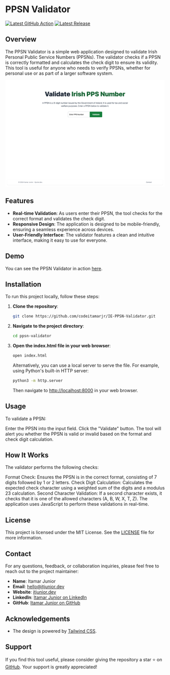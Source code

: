 # PPSN Validator

[![Latest GitHub Action](https://github.com/codeitamarjr/IE-PPSN-Validator/actions/workflows/static.yml/badge.svg)](https://github.com/codeitamarjr/IE-PPSN-Validator/actions/workflows/static.yml)
[![Latest Release](https://img.shields.io/github/v/release/codeitamarjr/IE-PPSN-Validator)](https://github.com/codeitamarjr/IE-PPSN-Validator/releases/latest)

## Overview

The PPSN Validator is a simple web application designed to validate Irish Personal Public Service Numbers (PPSNs). The validator checks if a PPSN is correctly formatted and calculates the check digit to ensure its validity. This tool is useful for anyone who needs to verify PPSNs, whether for personal use or as part of a larger software system.

![PPSN Validator Screenshot](https://github.com/codeitamarjr/IE-PPSN-Validator/blob/main/assets/PPSN-Validator-Validate-Irish-Personal-Public-Service-Numbers.png?raw=true)

## Features

- **Real-time Validation**: As users enter their PPSN, the tool checks for the correct format and validates the check digit.
- **Responsive Design**: The application is designed to be mobile-friendly, ensuring a seamless experience across devices.
- **User-Friendly Interface**: The validator features a clean and intuitive interface, making it easy to use for everyone.

## Demo

You can see the PPSN Validator in action [here](https://codeitamarjr.github.io/IE-PPSN-Validator/).

## Installation

To run this project locally, follow these steps:

1. **Clone the repository**:

   ```bash
   git clone https://github.com/codeitamarjr/IE-PPSN-Validator.git
   ```

2. **Navigate to the project directory**:

   ```bash
   cd ppsn-validator
   ```

3. **Open the index.html file in your web browser**:

   ```bash
   open index.html
   ```

   Alternatively, you can use a local server to serve the file. For example, using Python's built-in HTTP server:

   ```bash
   python3 -m http.server
   ```

   Then navigate to [http://localhost:8000](http://localhost:8000) in your web browser.

## Usage

To validate a PPSN:

Enter the PPSN into the input field.
Click the "Validate" button.
The tool will alert you whether the PPSN is valid or invalid based on the format and check digit calculation.

## How It Works

The validator performs the following checks:

Format Check: Ensures the PPSN is in the correct format, consisting of 7 digits followed by 1 or 2 letters.
Check Digit Calculation: Calculates the expected check character using a weighted sum of the digits and a modulus 23 calculation.
Second Character Validation: If a second character exists, it checks that it is one of the allowed characters (A, B, W, X, T, Z).
The application uses JavaScript to perform these validations in real-time.

## License

This project is licensed under the MIT License. See the [LICENSE](LICENSE) file for more information.

## Contact

For any questions, feedback, or collaboration inquiries, please feel free to reach out to the project maintainer:

- **Name**: Itamar Junior
- **Email**: [hello@itjunior.dev](mailto:hello@itjunior.dev)
- **Website**: [itjunior.dev](https://itjunior.dev)
- **LinkedIn**: [Itamar Junior on LinkedIn](https://www.linkedin.com/in/itamarjr)
- **GitHub**: [Itamar Junior on GitHub](https://github.com/codeitamarjr)

## Acknowledgements

- The design is powered by [Tailwind CSS](https://tailwindcss.com/).

## Support

If you find this tool useful, please consider giving the repository a star ⭐ on [GitHub](https://github.com/codeitamarjr/IE-PPSN-Validator). Your support is greatly appreciated!
